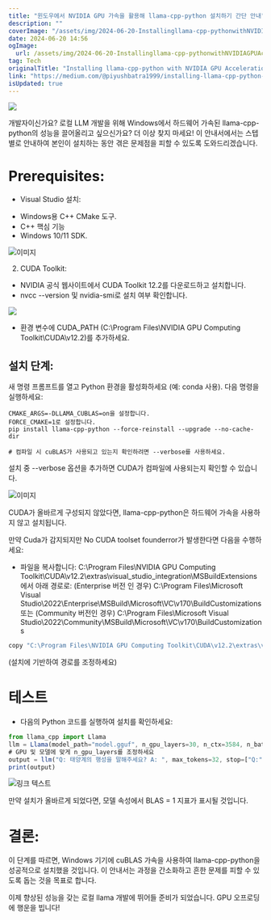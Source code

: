 ```yaml
---
title: "윈도우에서 NVIDIA GPU 가속을 활용해 llama-cpp-python 설치하기 간단 안내"
description: ""
coverImage: "/assets/img/2024-06-20-Installingllama-cpp-pythonwithNVIDIAGPUAccelerationonWindowsAShortGuide_0.png"
date: 2024-06-20 14:56
ogImage:
  url: /assets/img/2024-06-20-Installingllama-cpp-pythonwithNVIDIAGPUAccelerationonWindowsAShortGuide_0.png
tag: Tech
originalTitle: "Installing llama-cpp-python with NVIDIA GPU Acceleration on Windows: A Short Guide"
link: "https://medium.com/@piyushbatra1999/installing-llama-cpp-python-with-nvidia-gpu-acceleration-on-windows-a-short-guide-0dfac475002d"
isUpdated: true
---
```


<img src="/assets/img/2024-06-20-Installingllama-cpp-pythonwithNVIDIAGPUAccelerationonWindowsAShortGuide_0.png" />

개발자이신가요? 로컬 LLM 개발을 위해 Windows에서 하드웨어 가속된 llama-cpp-python의 성능을 끌어올리고 싶으신가요? 더 이상 찾지 마세요! 이 안내서에서는 스텝별로 안내하여 본인이 설치하는 동안 겪은 문제점을 피할 수 있도록 도와드리겠습니다.

# Prerequisites:

- Visual Studio 설치:

<!-- cozy-coder - 수평 -->

<ins class="adsbygoogle"
     style="display:block"
     data-ad-client="ca-pub-4877378276818686"
     data-ad-slot="1107185301"
     data-ad-format="auto"
     data-full-width-responsive="true"></ins>

<script>
     (adsbygoogle = window.adsbygoogle || []).push({});
</script>

- Windows용 C++ CMake 도구.
- C++ 핵심 기능
- Windows 10/11 SDK.

![이미지](/assets/img/2024-06-20-Installingllama-cpp-pythonwithNVIDIAGPUAccelerationonWindowsAShortGuide_1.png)

2. CUDA Toolkit:

- NVIDIA 공식 웹사이트에서 CUDA Toolkit 12.2를 다운로드하고 설치합니다.
- nvcc --version 및 nvidia-smi로 설치 여부 확인합니다.

<!-- cozy-coder - 수평 -->

<ins class="adsbygoogle"
     style="display:block"
     data-ad-client="ca-pub-4877378276818686"
     data-ad-slot="1107185301"
     data-ad-format="auto"
     data-full-width-responsive="true"></ins>

<script>
     (adsbygoogle = window.adsbygoogle || []).push({});
</script>

<img src="/assets/img/2024-06-20-Installingllama-cpp-pythonwithNVIDIAGPUAccelerationonWindowsAShortGuide_2.png" />

- 환경 변수에 CUDA_PATH (C:\Program Files\NVIDIA GPU Computing Toolkit\CUDA\v12.2)를 추가하세요.

## 설치 단계:

새 명령 프롬프트를 열고 Python 환경을 활성화하세요 (예: conda 사용). 다음 명령을 실행하세요:

<!-- cozy-coder - 수평 -->

<ins class="adsbygoogle"
     style="display:block"
     data-ad-client="ca-pub-4877378276818686"
     data-ad-slot="1107185301"
     data-ad-format="auto"
     data-full-width-responsive="true"></ins>

<script>
     (adsbygoogle = window.adsbygoogle || []).push({});
</script>

```shell
CMAKE_ARGS=-DLLAMA_CUBLAS=on을 설정합니다.
FORCE_CMAKE=1로 설정합니다.
pip install llama-cpp-python --force-reinstall --upgrade --no-cache-dir

# 컴파일 시 cuBLAS가 사용되고 있는지 확인하려면 --verbose를 사용하세요.
```

설치 중 --verbose 옵션을 추가하면 CUDA가 컴파일에 사용되는지 확인할 수 있습니다.

![이미지](/assets/img/2024-06-20-Installingllama-cpp-pythonwithNVIDIAGPUAccelerationonWindowsAShortGuide_3.png)

CUDA가 올바르게 구성되지 않았다면, llama-cpp-python은 하드웨어 가속을 사용하지 않고 설치됩니다.

<!-- cozy-coder - 수평 -->

<ins class="adsbygoogle"
     style="display:block"
     data-ad-client="ca-pub-4877378276818686"
     data-ad-slot="1107185301"
     data-ad-format="auto"
     data-full-width-responsive="true"></ins>

<script>
     (adsbygoogle = window.adsbygoogle || []).push({});
</script>

만약 Cuda가 감지되지만 No CUDA toolset founderror가 발생한다면 다음을 수행하세요:

- 파일을 복사합니다: C:\Program Files\NVIDIA GPU Computing Toolkit\CUDA\v12.2\extras\visual_studio_integration\MSBuildExtensions 에서 아래 경로로:
  (Enterprise 버전 인 경우) C:\Program Files\Microsoft Visual Studio\2022\Enterprise\MSBuild\Microsoft\VC\v170\BuildCustomizations
  또는
  (Community 버전인 경우) C:\Program Files\Microsoft Visual Studio\2022\Community\MSBuild\Microsoft\VC\v170\BuildCustomizations

```js
copy "C:\Program Files\NVIDIA GPU Computing Toolkit\CUDA\v12.2\extras\visual_studio_integration\MSBuildExtensions" "C:\Program Files\Microsoft Visual Studio\2022\Enterprise\MSBuild\Microsoft\VC\v170\BuildCustomizations"
```

(설치에 기반하여 경로를 조정하세요)

<!-- cozy-coder - 수평 -->

<ins class="adsbygoogle"
     style="display:block"
     data-ad-client="ca-pub-4877378276818686"
     data-ad-slot="1107185301"
     data-ad-format="auto"
     data-full-width-responsive="true"></ins>

<script>
     (adsbygoogle = window.adsbygoogle || []).push({});
</script>

# 테스트

- 다음의 Python 코드를 실행하여 설치를 확인하세요:

```js
from llama_cpp import Llama
llm = Llama(model_path="model.gguf", n_gpu_layers=30, n_ctx=3584, n_batch=521, verbose=True)
# GPU 및 모델에 맞게 n_gpu_layers를 조정하세요
output = llm("Q: 태양계의 행성을 말해주세요? A: ", max_tokens=32, stop=["Q:", "\n"], echo=True)
print(output)
```

![링크 텍스트](/assets/img/2024-06-20-Installingllama-cpp-pythonwithNVIDIAGPUAccelerationonWindowsAShortGuide_4.png)

<!-- cozy-coder - 수평 -->

<ins class="adsbygoogle"
     style="display:block"
     data-ad-client="ca-pub-4877378276818686"
     data-ad-slot="1107185301"
     data-ad-format="auto"
     data-full-width-responsive="true"></ins>

<script>
     (adsbygoogle = window.adsbygoogle || []).push({});
</script>

만약 설치가 올바르게 되었다면, 모델 속성에서 BLAS = 1 지표가 표시될 것입니다.

# 결론:

이 단계를 따르면, Windows 기기에 cuBLAS 가속을 사용하여 llama-cpp-python을 성공적으로 설치했을 것입니다. 이 안내서는 과정을 간소화하고 흔한 문제를 피할 수 있도록 돕는 것을 목표로 합니다.

이제 향상된 성능을 갖는 로컬 llama 개발에 뛰어들 준비가 되었습니다. GPU 오프로딩에 행운을 빕니다!

